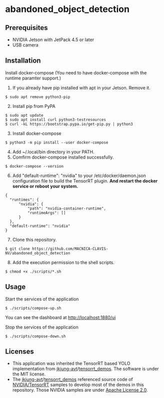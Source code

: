 # abandoned_object_detection

Prerequisites
-------------

- NVIDIA Jetson with JetPack 4.5 or later
- USB camera

Installation
------------

Install docker-compose (You need to have docker-compose with the runtime paramter support.)
1. If you already have pip installed with apt in your Jetson. Remove it.
  ```
  $ sudo apt remove python3-pip
  ```
2. Install pip from PyPA
  ```
  $ sudo apt update
  $ sudo apt install curl python3-testresources
  $ curl -kL https://bootstrap.pypa.io/get-pip.py | python3
  ```
3. Install docker-compose
  ```
  $ python3 -m pip install --user docker-compose
  ```
4. Add ~/.local/bin directory in your PATH.
5. Comfirm docker-compose installed successfully.
  ```
  $ docker-compose --version
  ```
6. Add "default-runtime": "nvidia" to your /etc/docker/daemon.json configuration file to build the TensorRT plugin. **And restart the docker service or reboot your system.**
  ```
{
    "runtimes": {
        "nvidia": {
            "path": "nvidia-container-runtime",
            "runtimeArgs": []
        }
    },
    "default-runtime": "nvidia"
}
  ```
7. Clone this repository.
  ```
  $ git clone https://github.com/MACNICA-CLAVIS-NV/abandoned_object_detection
  ```
8. Add the execution permission to the shell scripts.
  ```
  $ chmod +x ./scripts/*.sh
  ```

Usage
-----

Start the services of the application
```
$ ./scripts/compose-up.sh
```
You can see the dashboard at [http://localhost:1880/ui](http://localhost:1880/ui)

Stop the services of the application
```
$ ./scripts/compose-down.sh
```

Licenses
--------

- This application was inherited the TensorRT based YOLO implementation from [jkjung-avt](https://github.com/jkjung-avt)/[tensorrt_demos](https://github.com/jkjung-avt/tensorrt_demos). The software is under the MIT license.
- The [jkjung-avt](https://github.com/jkjung-avt)/[tensorrt_demos](https://github.com/jkjung-avt/tensorrt_demos) referenced source code of [NVIDIA/TensorRT](https://github.com/NVIDIA/TensorRT) samples to develop most of the demos in this repository.  Those NVIDIA samples are under [Apache License 2.0](https://github.com/NVIDIA/TensorRT/blob/master/LICENSE).
